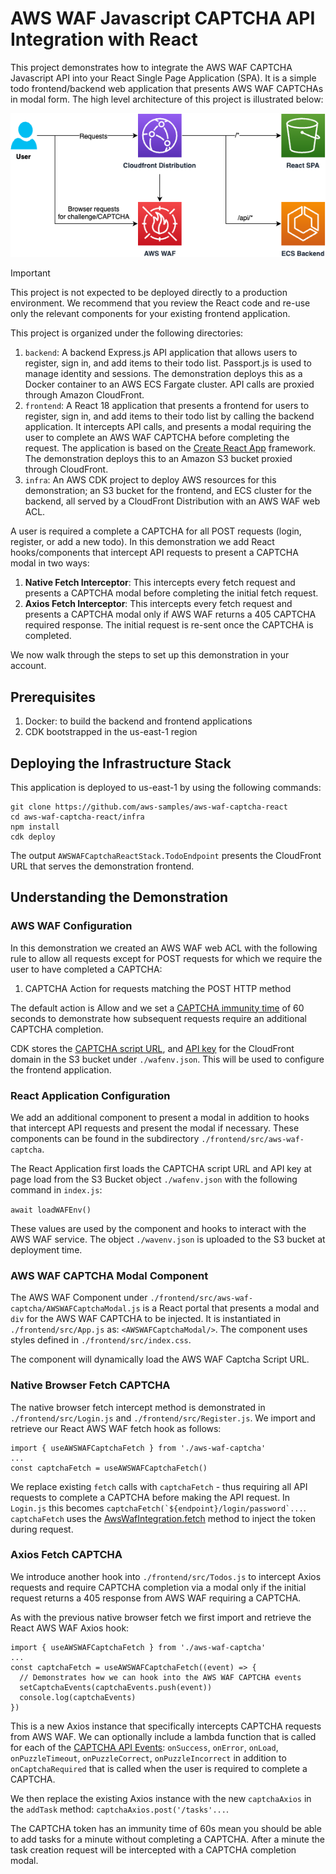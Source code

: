 # AWS WAF Javascript CAPTCHA API Integration with React
This project demonstrates how to integrate the AWS WAF CAPTCHA Javascript API into your React Single Page Application (SPA). It is a simple todo frontend/backend web application that presents AWS WAF CAPTCHAs in modal form. The high level architecture of this project is illustrated below:

![Architecture](aws-waf-captcha-react.png)

> [!IMPORTANT]
> This project is not expected to be deployed directly to a production environment. We recommend that you review the React code and re-use only the relevant components for your existing frontend application.

This project is organized under the following directories:
1. `backend`: A backend Express.js API application that allows users to register, sign in, and add items to their todo list. Passport.js is used to manage identity and sessions. The demonstration deploys this as a Docker container to an AWS ECS Fargate cluster. API calls are proxied through Amazon CloudFront.
2. `frontend`: A React 18 application that presents a frontend for users to register, sign in, and add items to their todo list by calling the backend application. It intercepts API calls, and presents a modal requiring the user to complete an AWS WAF CAPTCHA before completing the request. The application is based on the [Create React App](https://create-react-app.dev/) framework. The demonstration deploys this to an Amazon S3 bucket proxied through CloudFront.
3. `infra`: An AWS CDK project to deploy AWS resources for this demonstration; an S3 bucket for the frontend, and ECS cluster for the backend, all served by a CloudFront Distribution with an AWS WAF web ACL.

A user is required a complete a CAPTCHA for all POST requests (login, register, or add a new todo). In this demonstration we add React hooks/components that intercept API requests to present a CAPTCHA modal in two ways: 
1. **Native Fetch Interceptor**: This intercepts every fetch request and presents a CAPTCHA modal before completing the initial fetch request.
2. **Axios Fetch Interceptor**: This intercepts every fetch request and presents a CAPTCHA modal only if AWS WAF returns a 405 CAPTCHA required response. The initial request is re-sent once the CAPTCHA is completed.

We now walk through the steps to set up this demonstration in your account.

## Prerequisites
1. Docker: to build the backend and frontend applications
2. CDK bootstrapped in the us-east-1 region

## Deploying the Infrastructure Stack
This application is deployed to us-east-1 by using the following commands:
```
git clone https://github.com/aws-samples/aws-waf-captcha-react
cd aws-waf-captcha-react/infra
npm install
cdk deploy
```

The output `AWSWAFCaptchaReactStack.TodoEndpoint` presents the CloudFront URL that serves the demonstration frontend.

## Understanding the Demonstration

### AWS WAF Configuration
In this demonstration we created an AWS WAF web ACL with the following rule to allow all requests except for POST requests for which we require the user to have completed a CAPTCHA:
1. CAPTCHA Action for requests matching the POST HTTP method  

The default action is Allow and we set a [CAPTCHA immunity time](https://docs.aws.amazon.com/waf/latest/developerguide/waf-tokens-immunity-times-setting.html) of 60 seconds to demonstrate how subsequent requests require an additional CAPTCHA completion.

CDK stores the [CAPTCHA script URL](https://docs.aws.amazon.com/waf/latest/developerguide/waf-js-captcha-api.html), and [API key](https://docs.aws.amazon.com/waf/latest/developerguide/waf-js-captcha-api-key.html) for the CloudFront domain in the S3 bucket under `./wafenv.json`. This will be used to configure the frontend application.

### React Application Configuration
We add an additional component to present a modal in addition to hooks that intercept API requests and present the modal if necessary. These components can be found in the subdirectory `./frontend/src/aws-waf-captcha`.

The React Application first loads the CAPTCHA script URL and API key at page load from the S3 Bucket object `./wafenv.json` with the following command in `index.js`:

```await loadWAFEnv()```

These values are used by the component and hooks to interact with the AWS WAF service. The object `./wavenv.json` is uploaded to the S3 bucket at deployment time.

### AWS WAF CAPTCHA Modal Component
The AWS WAF Component under `./frontend/src/aws-waf-captcha/AWSWAFCaptchaModal.js` is a React portal that presents a modal and `div` for the AWS WAF CAPTCHA to be injected. It is instantiated in `./frontend/src/App.js` as: `<AWSWAFCaptchaModal/>`. The component uses styles defined in `./frontend/src/index.css`.

The component will dynamically load the AWS WAF Captcha Script URL.

### Native Browser Fetch CAPTCHA
The native browser fetch intercept method is demonstrated in `./frontend/src/Login.js` and `./frontend/src/Register.js`. We import and retrieve our React AWS WAF fetch hook as follows:
```
import { useAWSWAFCaptchaFetch } from './aws-waf-captcha'
...
const captchaFetch = useAWSWAFCaptchaFetch()
```

We replace existing `fetch` calls with `captchaFetch` - thus requiring all API requests to complete a CAPTCHA before making the API request. In `Login.js` this becomes ``captchaFetch(`${endpoint}/login/password`...``. `captchaFetch` uses the [AwsWafIntegration.fetch](https://docs.aws.amazon.com/waf/latest/developerguide/waf-js-challenge-api-fetch-wrapper.html) method to inject the token during request.

### Axios Fetch CAPTCHA
We introduce another hook into `./frontend/src/Todos.js` to intercept Axios requests and require CAPTCHA completion via a modal only if the initial request returns a 405 response from AWS WAF requiring a CAPTCHA.

As with the previous native browser fetch we first import and retrieve the React AWS WAF Axios hook:
```
import { useAWSWAFCaptchaFetch } from './aws-waf-captcha'
...
const captchaFetch = useAWSWAFCaptchaFetch((event) => {
  // Demonstrates how we can hook into the AWS WAF CAPTCHA events
  setCaptchaEvents(captchaEvents.push(event))
  console.log(captchaEvents)
})
```

This is a new Axios instance that specifically intercepts CAPTCHA requests from AWS WAF. We can optionally include a lambda function that is called for each of the [CAPTCHA API Events](https://docs.aws.amazon.com/waf/latest/developerguide/waf-js-captcha-api-specification.html): `onSuccess`, `onError`, `onLoad`, `onPuzzleTimeout`, `onPuzzleCorrect`, `onPuzzleIncorrect` in addition to `onCaptchaRequired` that is called when the user is required to complete a CAPTCHA.

We then replace the existing Axios instance with the new `captchaAxios` in the `addTask` method:
`captchaAxios.post('/tasks'...`.

The CAPTCHA token has an immunity time of 60s mean you should be able to add tasks for a minute without completing a CAPTCHA. After a minute the task creation request will be intercepted with a CAPTCHA completion modal.